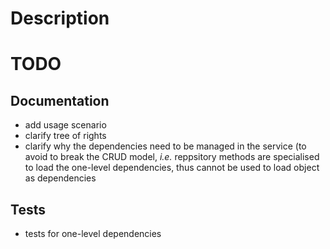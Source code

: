 Description
===========




TODO
====

Documentation
-------------

* add usage scenario
* clarify tree of rights
* clarify why the dependencies need to be managed in the service (to avoid to break the
CRUD model, *i.e.* reppsitory methods are specialised to load the one-level 
dependencies, thus cannot be used to load object as dependencies  

Tests
-----

* tests for one-level dependencies